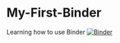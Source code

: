 # My-First-Binder
Learning how to use Binder
[![Binder](https://mybinder.org/badge_logo.svg)](https://mybinder.org/v2/gh/Frekio/My-First-Binder/master)
